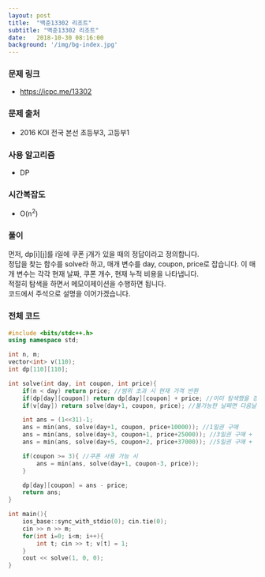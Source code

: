 ```yaml
---
layout: post
title:  "백준13302 리조트"
subtitle: "백준13302 리조트"
date:   2018-10-30 08:16:00
background: '/img/bg-index.jpg'
---
```


### 문제 링크
* https://icpc.me/13302

### 문제 출처
* 2016 KOI 전국 본선 초등부3, 고등부1

### 사용 알고리즘
* DP

### 시간복잡도
* O(n<sup>2</sup>)

### 풀이
먼저, dp[i][j]를 i일에 쿠폰 j개가 있을 때의 정답이라고 정의합니다.<br>
정답을 찾는 함수를 solve라 하고, 매개 변수를 day, coupon, price로 잡습니다. 이 매개 변수는 각각 현재 날짜, 쿠폰 개수, 현재 누적 비용을 나타냅니다.<br>
적절히 탐색을 하면서 메모이제이션을 수행하면 됩니다.<br>
코드에서 주석으로 설명을 이어가겠습니다.

### 전체 코드
```cpp
#include <bits/stdc++.h>
using namespace std;

int n, m;
vector<int> v(110);
int dp[110][110];

int solve(int day, int coupon, int price){
	if(n < day) return price; //범위 초과 시 현재 가격 반환
	if(dp[day][coupon]) return dp[day][coupon] + price; //이미 탐색했을 경우
	if(v[day]) return solve(day+1, coupon, price); //불가능한 날짜면 다음날을 탐색

	int ans = (1<<31)-1;
	ans = min(ans, solve(day+1, coupon, price+10000)); //1일권 구매
	ans = min(ans, solve(day+3, coupon+1, price+25000)); //3일권 구매 + 쿠폰 1개
	ans = min(ans, solve(day+5, coupon+2, price+37000)); //5일권 구매 + 쿠폰 2개

	if(coupon >= 3){ //쿠폰 사용 가능 시
		ans = min(ans, solve(day+1, coupon-3, price));
	}

	dp[day][coupon] = ans - price;
	return ans;
}

int main(){
	ios_base::sync_with_stdio(0); cin.tie(0);
	cin >> n >> m;
	for(int i=0; i<m; i++){
		int t; cin >> t; v[t] = 1;
	}
	cout << solve(1, 0, 0);
}
```
